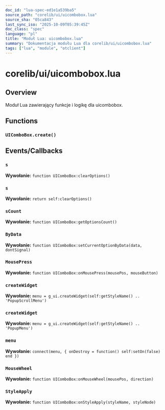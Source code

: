 ```yaml
---
doc_id: "lua-spec-ed1e1a539ba5"
source_path: "corelib/ui/uicombobox.lua"
source_sha: "05ca843"
last_sync_iso: "2025-10-09T05:39:45Z"
doc_class: "spec"
language: "pl"
title: "Moduł Lua: uicombobox.lua"
summary: "Dokumentacja modułu Lua dla corelib/ui/uicombobox.lua"
tags: ["lua", "module", "otclient"]
---
```


# corelib/ui/uicombobox.lua

## Overview

Moduł Lua zawierający funkcje i logikę dla uicombobox.

## Functions

### `UIComboBox.create()`

## Events/Callbacks

### `s`

**Wywołanie:** `function UIComboBox:clearOptions()`

### `s`

**Wywołanie:** `return self:clearOptions()`

### `sCount`

**Wywołanie:** `function UIComboBox:getOptionsCount()`

### `ByData`

**Wywołanie:** `function UIComboBox:setCurrentOptionByData(data, dontSignal)`

### `MousePress`

**Wywołanie:** `function UIComboBox:onMousePress(mousePos, mouseButton)`

### `createWidget`

**Wywołanie:** `menu = g_ui.createWidget(self:getStyleName() .. 'PopupScrollMenu')`

### `createWidget`

**Wywołanie:** `menu = g_ui.createWidget(self:getStyleName() .. 'PopupMenu')`

### `menu`

**Wywołanie:** `connect(menu, { onDestroy = function() self:setOn(false) end })`

### `MouseWheel`

**Wywołanie:** `function UIComboBox:onMouseWheel(mousePos, direction)`

### `StyleApply`

**Wywołanie:** `function UIComboBox:onStyleApply(styleName, styleNode)`
